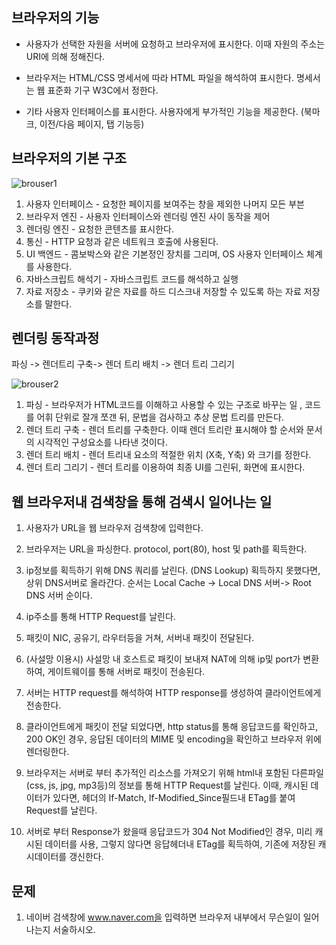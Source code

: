 ## 브라우저의 기능

- 사용자가 선택한 자원을 서버에 요청하고 브라우저에 표시한다. 이때 자원의 주소는 URI에 의해 정해진다.

- 브라우저는 HTML/CSS 명세서에 따라 HTML 파일을 해석하여 표시한다. 명세서는 웹 표준화 기구 W3C에서 정한다.

- 기타 사용자 인터페이스를 표시한다. 사용자에게 부가적인 기능을 제공한다. (북마크, 이전/다음 페이지, 탭 기능등)

## 브라우저의 기본 구조

![brouser1](https://d2.naver.com/content/images/2015/06/helloworld-59361-1.png)

1. 사용자 인터페이스 - 요청한 페이지를 보여주는 창을 제외한 나머지 모든 부븐
2. 브라우저 엔진 - 사용자 인터페이스와 렌더링 엔진 사이 동작을 제어
3. 렌더링 엔진 - 요청한 콘텐츠를 표시한다.
4. 통신 - HTTP 요청과 같은 네트워크 호출에 사용된다.
5. UI 백엔드 - 콤보박스와 같은 기본정인 장치를 그리며, OS 사용자 인터페이스 체계를 사용한다. 
6. 자바스크립트 해석기 - 자바스크립트 코드를 해석하고 실행
7. 자료 저장소 - 쿠키와 같은 자료를 하드 디스크내 저장할 수 있도록 하는 자료 저장소를 말한다.

## 렌더링 동작과정

  파싱 -> 렌더트리 구축-> 렌더 트리 배치 -> 렌더 트리 그리기
  
![brouser2](https://d2.naver.com/content/images/2015/06/helloworld-59361-2.png)

1. 파싱 - 브라우저가 HTML코드를 이해하고 사용할 수 있는 구조로 바꾸는 일 ,  코드를 어휘 단위로 잘개 쪼갠 뒤, 문법을 검사하고 추상 문법 트리를 만든다.
2. 렌더 트리 구축 - 렌더 트리를 구축한다. 이때 렌더 트리란 표시해야 할 순서와 문서의 시각적인 구성요소를 나타낸 것이다.
3. 렌더 트리 배치 - 렌더 트리내 요소의 적절한 위치 (X축, Y축) 와 크기를 정한다. 
4. 렌더 트리 그리기 - 렌더 트리를 이용하여 최종 UI를 그린뒤, 화면에 표시한다.

## 웹 브라우저내 검색창을 통해 검색시 일어나는 일 

1. 사용자가 URL을 웹 브라우저 검색창에 입력한다.
2. 브라우저는 URL을 파싱한다. protocol, port(80), host 및 path를 획득한다.
3. ip정보를 획득하기 위해 DNS 쿼리를 날린다. (DNS Lookup) 획득하지 못했다면, 상위 DNS서버로 올라간다. 순서는 Local Cache -> Local DNS 서버-> Root DNS 서버 순이다.
4. ip주소를 통해 HTTP Request를 날린다.  

5. 패킷이 NIC, 공유기, 라우터등을 거쳐, 서버내 패킷이 전달된다. 
6. (사설망 이용시) 사설망 내 호스트로 패킷이 보내져 NAT에 의해 ip및 port가 변환하여, 게이트웨이를 통해 서버로 패킷이 전송된다.
7. 서버는 HTTP request를 해석하여 HTTP response를 생성하여 클라이언트에게 전송한다.
8. 클라이언트에게 패킷이 전달 되었다면, http status를 통해 응답코드를 확인하고, 200 OK인 경우, 응답된 데이터의 MIME 및 encoding을 확인하고 브라우저 위에 렌더링한다.
9. 브라우저는 서버로 부터 추가적인 리소스를 가져오기 위해 html내 포함된 다른파일(css, js, jpg, mp3등)의 정보를 통해 HTTP Request를 날린다. 이때, 캐시된 데이터가 있다면, 헤더의 If-Match, If-Modified_Since필드내 ETag를 붙여 Request를 날린다.
10. 서버로 부터 Response가 왔을때 응답코드가 304 Not Modified인 경우, 미리 캐시된 데이터를 사용, 그렇지 않다면 응답헤더내 ETag를 획득하여, 기존에 저장된 캐시데이터를 갱신한다.
  
  
  
## 문제
1. 네이버 검색창에 www.naver.com을 입력하면 브라우저 내부에서 무슨일이 일어나는지 서술하시오.